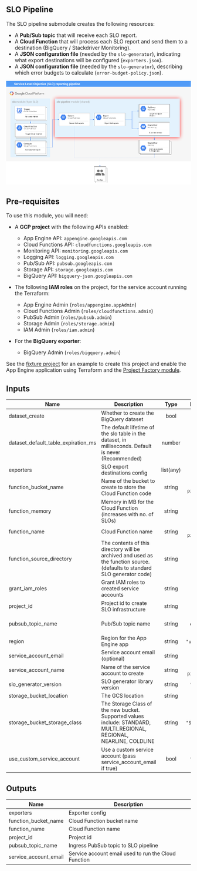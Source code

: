 ## SLO Pipeline

The SLO pipeline submodule creates the following resources:

* A **Pub/Sub topic** that will receive each SLO report.
* A **Cloud Function** that will process each SLO report and send them to a
  destination (BigQuery / Stackdriver Monitoring).
* A **JSON configuration file** (needed by the `slo-generator`), indicating what
  export destinations will be configured (`exporters.json`).
* A **JSON configuration file** (needed by the `slo-generator`), describing
  which error budgets to calculate (`error-budget-policy.json`).

![Architecture](./diagram.png)

## Pre-requisites
To use this module, you will need:

- A **GCP project** with the following APIs enabled:
  - App Engine API: `appengine.googleapis.com`
  - Cloud Functions API: `cloudfunctions.googleapis.com`
  - Monitoring API: `monitoring.googleapis.com`
  - Logging API: `logging.googleapis.com`
  - Pub/Sub API: `pubsub.googleapis.com`
  - Storage API: `storage.googleapis.com`
  - BigQuery API: `bigquery-json.googleapis.com`

- The following **IAM roles** on the project, for the service account running the Terraform:
  - App Engine Admin (`roles/appengine.appAdmin`)
  - Cloud Functions Admin (`roles/cloudfunctions.admin`)
  - PubSub Admin (`roles/pubsub.admin`)
  - Storage Admin (`roles/storage.admin`)
  - IAM Admin (`roles/iam.admin`)


- For the **BigQuery exporter**:
  - BigQuery Admin (`roles/bigquery.admin`)


See the [fixture project](../../test/setup/main.tf) for an example to create this project and enable the App Engine application using Terraform and the [Project Factory module](https://github.com/terraform-google-modules/terraform-google-project-factory).

<!-- BEGINNING OF PRE-COMMIT-TERRAFORM DOCS HOOK -->
## Inputs

| Name | Description | Type | Default | Required |
|------|-------------|:----:|:-----:|:-----:|
| dataset\_create | Whether to create the BigQuery dataset | bool | `"true"` | no |
| dataset\_default\_table\_expiration\_ms | The default lifetime of the slo table in the dataset, in milliseconds. Default is never (Recommended) | number | `"-1"` | no |
| exporters | SLO export destinations config | list(any) | n/a | yes |
| function\_bucket\_name | Name of the bucket to create to store the Cloud Function code | string | `"slo-pipeline"` | no |
| function\_memory | Memory in MB for the Cloud Function (increases with no. of SLOs) | string | `"128"` | no |
| function\_name | Cloud Function name | string | `"slo-pipeline"` | no |
| function\_source\_directory | The contents of this directory will be archived and used as the function source. (defaults to standard SLO generator code) | string | `""` | no |
| grant\_iam\_roles | Grant IAM roles to created service accounts | string | `"true"` | no |
| project\_id | Project id to create SLO infrastructure | string | n/a | yes |
| pubsub\_topic\_name | Pub/Sub topic name | string | `"slo-export-topic"` | no |
| region | Region for the App Engine app | string | `"us-east1"` | no |
| service\_account\_email | Service account email (optional) | string | `""` | no |
| service\_account\_name | Name of the service account to create | string | `"slo-pipeline"` | no |
| slo\_generator\_version | SLO generator library version | string | `"1.2.0"` | no |
| storage\_bucket\_location | The GCS location | string | `"US"` | no |
| storage\_bucket\_storage\_class | The Storage Class of the new bucket. Supported values include: STANDARD, MULTI_REGIONAL, REGIONAL, NEARLINE, COLDLINE | string | `"STANDARD"` | no |
| use\_custom\_service\_account | Use a custom service account (pass service_account_email if true) | bool | `"false"` | no |

## Outputs

| Name | Description |
|------|-------------|
| exporters | Exporter config |
| function\_bucket\_name | Cloud Function bucket name |
| function\_name | Cloud Function name |
| project\_id | Project id |
| pubsub\_topic\_name | Ingress PubSub topic to SLO pipeline |
| service\_account\_email | Service account email used to run the Cloud Function |

<!-- END OF PRE-COMMIT-TERRAFORM DOCS HOOK -->
